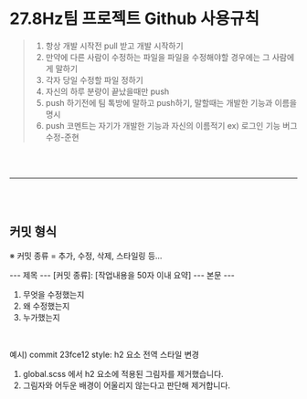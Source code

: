 # 27.8Hz팀 프로젝트 Github 사용규칙
> 1. 항상 개발 시작전 pull 받고 개발 시작하기
> 2. 만약에 다른 사람이 수정하는 파일을 파일을 수정해야할 경우에는 그 사람에게 말하기
> 3. 각자 당일 수정할 파일 정하기
> 4. 자신의 하루 분량이 끝났을때만 push
> 5. push 하기전에 팀 톡방에 말하고 push하기, 말할때는 개발한 기능과 이름을 명시
> 6. push 코멘트는 자기가 개발한 기능과 자신의 이름적기 ex) 로그인 기능 버그 수정-준현

<br>
<br>
<hr>
<br>
<br>

## 커밋 형식

※ 커밋 종류 = 추가, 수정, 삭제, 스타일링 등...

--- 제목 ---
[커밋 종류]: [작업내용을 50자 이내 요약]
--- 본문 ---
1. 무엇을 수정했는지
2. 왜 수정했는지
3. 누가했는지

<br>

예시)
commit 23fce12
style: h2 요소 전역 스타일 변경

1. global.scss 에서 h2 요소에 적용된 그림자를 제거했습니다.
2. 그림자와 어두운 배경이 어울리지 않는다고 판단해 제거합니다.
